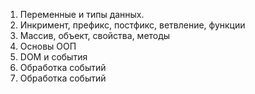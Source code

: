 1. Переменные и типы данных.
2. Инкримент, префикс, постфикс, ветвление, функции
3. Массив, объект, свойства, методы
4. Основы ООП
5. DOM и события
6. Обработка событий
7. Обработка событий